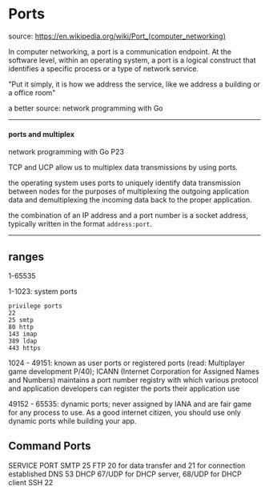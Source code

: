 # Ports

source: <https://en.wikipedia.org/wiki/Port_(computer_networking)>

In computer networking, a port is a communication endpoint.
At the software level, within an operating system, a port is a
logical construct that identifies a specific process or a type of
network service.

"Put it simply, it is how we address the service, like we address
a building or a office room"

a better source: network programming with Go

----
#### ports and multiplex

network programming with Go P23

TCP and UCP allow us to multiplex data transmissions by using ports.

the operating system uses ports  to uniquely identify data transmission between
nodes for the purposes of multiplexing the outgoing application data and
demultiplexing the incoming data back to the proper application.

the combination of an IP address and a port number is a socket address, typically
written in the format `address:port`.

----

## ranges

1-65535

1-1023: system ports

```text
privilege ports
22
25 smtp
80 http
143 imap
389 ldap
443 https
```

1024 - 49151: known as user ports or registered ports (read:
Multiplayer game development P/40); ICANN (Internet Corporation
for Assigned Names and Numbers) maintains a port number registry
with which various protocol and application developers can register
the ports their application use

49152 - 65535: dynamic ports; never assigned by IANA and are
fair game for any process to use. As a good internet citizen,
you should use only dynamic ports while building your app.

## Command Ports

SERVICE PORT
SMTP 25
FTP 20 for data transfer and 21 for connection established
DNS 53
DHCP 67/UDP for DHCP server, 68/UDP for DHCP client
SSH 22
